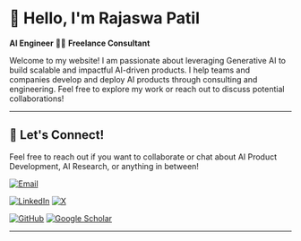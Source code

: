 # 👋 Hello, I'm Rajaswa Patil

**AI Engineer** 👨‍💻 **Freelance Consultant**

Welcome to my website! I am passionate about leveraging Generative AI to build scalable and impactful AI-driven products. I help teams and companies develop and deploy AI products through consulting and engineering. Feel free to explore my work or reach out to discuss potential collaborations!

---

## 📨 Let's Connect!

Feel free to reach out if you want to collaborate or chat about AI Product Development, AI Research, or anything in between!

[![Email](https://img.shields.io/badge/Email-patilrajaswa%40gmail.com-red?style=flat-square&logo=gmail)](mailto:patilrajaswa@gmail.com)

[![LinkedIn](https://img.shields.io/badge/LinkedIn-Rajaswa%20Patil-blue?style=flat-square&logo=linkedin)](https://linkedin.com/in/rajaswa-patil)
[![X](https://img.shields.io/badge/X-Follow%20%40RajaswaPatil-black?style=flat-square&logo=x)](https://x.com/RajaswaPatil)

[![GitHub](https://img.shields.io/badge/GitHub-Rajaswa%20Patil-black?style=flat-square&logo=github)](https://github.com/rajaswa)
[![Google Scholar](https://img.shields.io/badge/Google%20Scholar-Rajaswa%20Patil-blue?style=flat-square&logo=google-scholar)](https://scholar.google.com/citations?user=79uJMXsAAAAJ)

---
